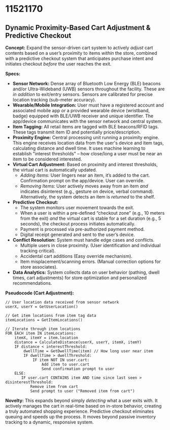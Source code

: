 # 11521170

## Dynamic Proximity-Based Cart Adjustment & Predictive Checkout

**Concept:** Expand the sensor-driven cart system to actively *adjust* cart contents based on a user’s proximity to items *within* the store, combined with a predictive checkout system that anticipates purchase intent and initiates checkout *before* the user reaches the exit.

**Specs:**

*   **Sensor Network:**  Dense array of Bluetooth Low Energy (BLE) beacons and/or Ultra-Wideband (UWB) sensors throughout the facility. These are *in addition* to exit/entry sensors.  Sensors are calibrated for precise location tracking (sub-meter accuracy).
*   **Wearable/Mobile Integration:**  User must have a registered account and associated mobile app *or* a provided wearable device (wristband, badge) equipped with BLE/UWB receiver and unique identifier. The app/device communicates with the sensor network and central system.
*   **Item Tagging:** All retail items are tagged with BLE beacons/RFID tags.  These tags transmit item ID and potentially price/description.
*   **Proximity Engine:**  Central processing unit running a proximity engine. This engine receives location data from the user's device and item tags, calculating distance and dwell time.  It uses machine learning to establish "interest thresholds" – how close/long a user must be near an item to be considered interested.
*   **Virtual Cart Adjustment:**  Based on proximity and interest thresholds, the virtual cart is automatically updated.
    *   *Adding Items:* User lingers near an item, it’s added to the cart. Confirmation prompt on the app/device. User can override.
    *   *Removing Items:* User actively moves away from an item *and* indicates disinterest (e.g., gesture on device, verbal command). Alternatively, the system detects an item is *returned* to the shelf.
*   **Predictive Checkout:**
    *   The system monitors user movement towards the exit.
    *   When a user is within a pre-defined “checkout zone” (e.g., 10 meters from the exit) *and* the virtual cart is stable for a set duration (e.g., 5 seconds), the checkout process initiates automatically.
    *   Payment is processed via pre-authorized payment method.
    *   Digital receipt generated and sent to the user’s device.
*   **Conflict Resolution:** System must handle edge cases and conflicts.
    *   Multiple users in close proximity. (User identification and individual tracking critical).
    *   Accidental cart additions (Easy override mechanism).
    *   Item misplacement/scanning errors. (Manual correction options for store associates).
*   **Data Analytics:** System collects data on user behavior (pathing, dwell times, cart adjustments) for store optimization and personalized recommendations.

**Pseudocode (Cart Adjustment):**

```
// User location data received from sensor network
userX, userY = GetUserLocation()

// Get item locations from item tag data
itemLocations = GetItemLocations()

// Iterate through item locations
FOR EACH item IN itemLocations:
    itemX, itemY = item.location
    distance = CalculateDistance(userX, userY, itemX, itemY)
    IF distance < interestThreshold:
        dwellTime = GetDwellTime(item) // How long user near item
        IF dwellTime > dwellThreshold:
            IF item NOT IN user.cart:
                Add item to user.cart
                Send confirmation prompt to user
    ELSE:
       IF user.cart CONTAINS item AND time since last seen > disinterestThreshold:
           Remove item from cart
           Send prompt to user ("Removed item from cart")
```

**Novelty:**  This expands beyond simply *detecting* what a user exits with. It actively manages the cart in real-time based on in-store behavior, creating a truly automated shopping experience. Predictive checkout eliminates queuing and speeds up the process. It moves beyond passive inventory tracking to a dynamic, responsive system.
